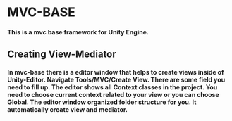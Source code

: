 # MVC-BASE

#### This is a mvc base framework for Unity Engine.

## Creating View-Mediator
#### In **mvc-base** there is a editor window that helps to create views inside of Unity-Editor. Navigate **Tools/MVC/Create View**. There are some field you need to fill up. The editor shows all Context classes in the project. You need to choose current context related to your view or you can choose Global. The editor window organized folder structure for you. It automatically create view and mediator.